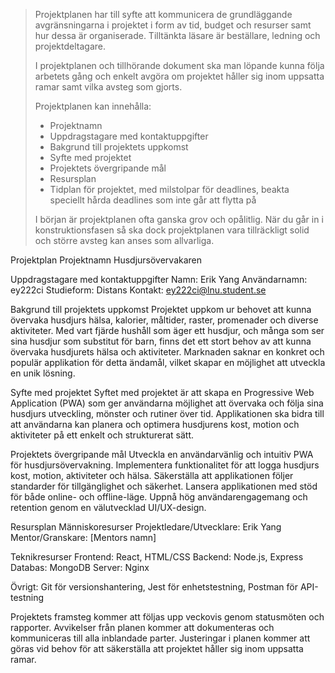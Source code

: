 >Projektplanen har till syfte att kommunicera de grundläggande avgränsningarna i projektet i form av tid, budget och resurser samt hur dessa är organiserade. Tilltänkta läsare är beställare, ledning och projektdeltagare.
>
>I projektplanen och tillhörande dokument ska man löpande kunna följa arbetets gång och enkelt avgöra om projektet håller sig inom uppsatta ramar samt vilka avsteg som gjorts.
>
>Projektplanen kan innehålla:
>
>* Projektnamn
>* Uppdragstagare med kontaktuppgifter
>* Bakgrund till projektets uppkomst
>* Syfte med projektet
>* Projektets övergripande mål
>* Resursplan
>* Tidplan för projektet, med milstolpar för deadlines, beakta speciellt hårda deadlines som inte går att flytta på
>
>I början är projektplanen ofta ganska grov och opålitlig. När du går in i konstruktionsfasen så ska dock projektplanen vara tillräckligt solid och större avsteg kan anses som allvarliga.



Projektplan
Projektnamn
Husdjursövervakaren

Uppdragstagare med kontaktuppgifter
Namn: Erik Yang
Användarnamn: ey222ci
Studieform: Distans
Kontakt: ey222ci@lnu.student.se

Bakgrund till projektets uppkomst
Projektet uppkom ur behovet att kunna övervaka husdjurs hälsa, kalorier, måltider, raster, promenader och diverse aktiviteter. Med vart fjärde hushåll som äger ett husdjur, och många som ser sina husdjur som substitut för barn, finns det ett stort behov av att kunna övervaka husdjurets hälsa och aktiviteter. Marknaden saknar en konkret och populär applikation för detta ändamål, vilket skapar en möjlighet att utveckla en unik lösning.

Syfte med projektet
Syftet med projektet är att skapa en Progressive Web Application (PWA) som ger användarna möjlighet att övervaka och följa sina husdjurs utveckling, mönster och rutiner över tid. Applikationen ska bidra till att användarna kan planera och optimera husdjurens kost, motion och aktiviteter på ett enkelt och strukturerat sätt.

Projektets övergripande mål
Utveckla en användarvänlig och intuitiv PWA för husdjursövervakning.
Implementera funktionalitet för att logga husdjurs kost, motion, aktiviteter och hälsa.
Säkerställa att applikationen följer standarder för tillgänglighet och säkerhet.
Lansera applikationen med stöd för både online- och offline-läge.
Uppnå hög användarengagemang och retention genom en välutvecklad UI/UX-design.

Resursplan
Människoresurser
Projektledare/Utvecklare: Erik Yang
Mentor/Granskare: [Mentors namn]

Teknikresurser
Frontend: React, HTML/CSS
Backend: Node.js, Express
Databas: MongoDB
Server: Nginx

Övrigt: Git för versionshantering, Jest för enhetstestning, Postman för API-testning

Projektets framsteg kommer att följas upp veckovis genom statusmöten och rapporter. Avvikelser från planen kommer att dokumenteras och kommuniceras till alla inblandade parter. Justeringar i planen kommer att göras vid behov för att säkerställa att projektet håller sig inom uppsatta ramar.




